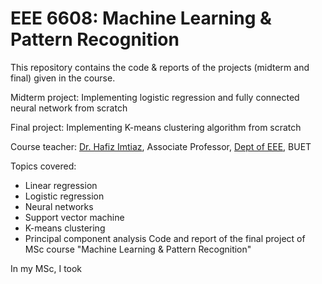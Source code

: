 # EEE 6608: Machine Learning & Pattern Recognition

This repository contains the code & reports of the projects (midterm and final) given in the course.

Midterm project: Implementing logistic regression and fully connected neural network from scratch

Final project: Implementing K-means clustering algorithm from scratch

Course teacher: [Dr. Hafiz Imtiaz](http://hafizimtiaz.buet.ac.bd/), Associate Professor, [Dept of EEE](https://eee.buet.ac.bd/), BUET

Topics covered:
- Linear regression
- Logistic regression
- Neural networks
- Support vector machine
- K-means clustering
- Principal component analysis
Code and report of the final project of MSc course "Machine Learning &amp; Pattern Recognition"

In my MSc, I took 
